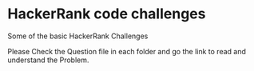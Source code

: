 # HackerRank code challenges

Some of the basic HackerRank Challenges  

Please Check the Question file in each folder and go the link to read and understand the Problem.  
